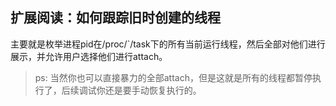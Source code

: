 ## 扩展阅读：如何跟踪旧时创建的线程

主要就是枚举进程pid在/proc/`<pid>/task下的所有当前运行线程，然后全部对他们进行展示，并允许用户选择他们进行attach。

> ps: 当然你也可以直接暴力的全部attach，但是这就是所有的线程都暂停执行了，后续调试你还是要手动恢复执行的。
